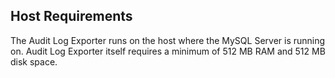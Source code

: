## Host Requirements
The Audit Log Exporter runs on the host where the MySQL Server is running on. Audit Log Exporter itself requires a minimum of 512 MB RAM and 512 MB disk space.

